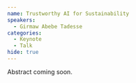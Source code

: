 ```yaml
---
name: Trustworthy AI for Sustainability
speakers:
  - Girmaw Abebe Tadesse
categories:
  - Keynote
  - Talk
hide: true
---
```


Abstract coming soon.

